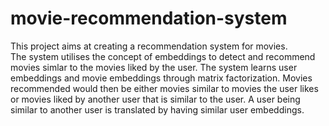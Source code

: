 # movie-recommendation-system

This project aims at creating a recommendation system for movies.\
The system utilises the concept of embeddings to detect and recommend movies simlar to the movies liked by the user. The system learns user embeddings and movie embeddings through matrix factorization. Movies recommended would then be either movies similar to movies the user likes or movies liked by another user that is similar to the user. A user being similar to another user is translated by having similar user embeddings.
